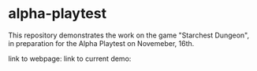 # alpha-playtest

This repository demonstrates the work on the game "Starchest Dungeon", in preparation for the Alpha Playtest on Novemeber, 16th.

link to webpage: 
link to current demo: 
